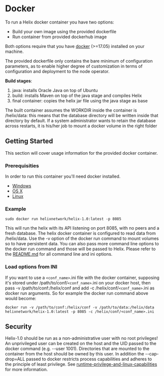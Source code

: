 # Docker

To run a Helix docker container you have two options:

-   Build your own image using the provided dockerfile
-   Run container from provided dockerhub image

Both options require that you have [docker](https://www.docker.com/get-started) (>=17.05) installed on your machine.

The provided dockerfile only contains the bare minimum of configuration parameters, as to enable higher degree of customization in terms of configuration and deployment to the node operator.

**Build stages**:
1. java: installs Oracle Java on top of Ubuntu
2. build: installs Maven on top of the java stage and compiles Helix
3. final container: copies the helix jar file using the java stage as base

The built container assumes the WORKDIR inside the container is /helix/data: this means that the database directory will be written inside that directory by default. If a system administrator wants to retain the database across restarts, it is his/her job to mount a docker volume in the right folder

## Getting Started

This section will cover usage information for the provided docker container.

### Prerequisities

In order to run this container you'll need docker installed.

-   [Windows](https://docs.docker.com/windows/started)
-   [OS X](https://docs.docker.com/mac/started/)
-   [Linux](https://docs.docker.com/linux/started/)

### Example

```shell
sudo docker run helixnetwork/helix-1.0:latest -p 8085
```
This will run the helix with its API listening on port 8085, with no peers and a fresh database.
The helix docker container is configured to read data from /helix/data. Use the -v option of the docker run command to mount volumes so to have persistent data.
You can also pass more command line options to the docker run command and those will be passed to Helix. Please refer to the [README.md]() for all command line and ini options.

### Load options from INI

If you want to use a `<conf_name>`.ini file with the docker container, supposing it's stored under /path/to/conf/`<conf_name>`.ini on your docker host, then pass -v /path/to/conf:/helix/conf and add -c /helix/conf/`<conf_name>`.ini as docker run arguments. So for example the docker run command above would become:

```shell
docker run -v /path/to/conf:/helix/conf -v /path/to/data:/helix/data helixnetwork/helix-1.0:latest -p 8085 -c /helix/conf/<conf_name>.ini
```

## Security

Helix-1.0 should be run as a non-administrative user with no root privileges! An unprivileged user can be created on the host and the UID passed to the docker command (e.g. --user 1001). Directories that are mounted to the container from the host should be owned by this user. In addition the --cap-drop=ALL passed to docker restricts process capabilities and adheres to the principle of least privilege. See [runtime-privilege-and-linux-capabilities](https://docs.docker.com/engine/reference/run/#runtime-privilege-and-linux-capabilities) for more information.
